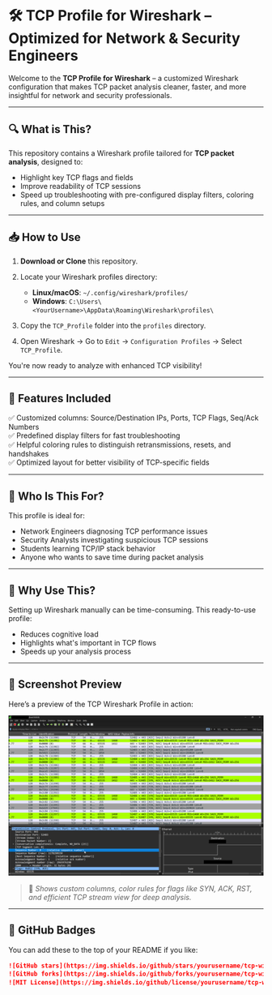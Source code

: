 # 🛠️ TCP Profile for Wireshark – Optimized for Network & Security Engineers

Welcome to the **TCP Profile for Wireshark** – a customized Wireshark configuration that makes TCP packet analysis cleaner, faster, and more insightful for network and security professionals.

---

## 🔍 What is This?

This repository contains a Wireshark profile tailored for **TCP packet analysis**, designed to:

- Highlight key TCP flags and fields
- Improve readability of TCP sessions
- Speed up troubleshooting with pre-configured display filters, coloring rules, and column setups

---

## 📥 How to Use

1. **Download or Clone** this repository.
2. Locate your Wireshark profiles directory:

   - **Linux/macOS**: `~/.config/wireshark/profiles/`
   - **Windows**: `C:\Users\<YourUsername>\AppData\Roaming\Wireshark\profiles\`

3. Copy the `TCP_Profile` folder into the `profiles` directory.
4. Open Wireshark → Go to `Edit` → `Configuration Profiles` → Select `TCP_Profile`.

You're now ready to analyze with enhanced TCP visibility!

---

## 🚀 Features Included

✅ Customized columns: Source/Destination IPs, Ports, TCP Flags, Seq/Ack Numbers  
✅ Predefined display filters for fast troubleshooting  
✅ Helpful coloring rules to distinguish retransmissions, resets, and handshakes  
✅ Optimized layout for better visibility of TCP-specific fields

---

## 👤 Who Is This For?

This profile is ideal for:

- Network Engineers diagnosing TCP performance issues  
- Security Analysts investigating suspicious TCP sessions  
- Students learning TCP/IP stack behavior  
- Anyone who wants to save time during packet analysis

---

## 🧠 Why Use This?

Setting up Wireshark manually can be time-consuming. This ready-to-use profile:

- Reduces cognitive load  
- Highlights what's important in TCP flows  
- Speeds up your analysis process

---

## 📸 Screenshot Preview

Here’s a preview of the TCP Wireshark Profile in action:

![TCP Profile Screenshot](Wireshark.png)

> 🔧 *Shows custom columns, color rules for flags like SYN, ACK, RST, and efficient TCP stream view for deep analysis.*

---

## 🌟 GitHub Badges

You can add these to the top of your README if you like:

```md
![GitHub stars](https://img.shields.io/github/stars/yourusername/tcp-wireshark-profile?style=social)
![GitHub forks](https://img.shields.io/github/forks/yourusername/tcp-wireshark-profile?style=social)
![MIT License](https://img.shields.io/github/license/yourusername/tcp-wireshark-profile)
